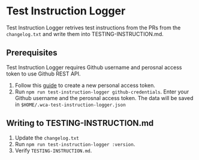 # Test Instruction Logger

Test Instruction Logger retrives test instructions from the PRs from the `changelog.txt` and write them into TESTING-INSTRUCTION.md.

## Prerequisites

Test Instruction Logger requires Github username and perosnal access token to use Github REST API.

1. Follow this [guide](https://docs.github.com/en/github/authenticating-to-github/keeping-your-account-and-data-secure/creating-a-personal-access-token) to create a new personal access token.
2. Run `npm run test-instruction-logger github-credentials`. Enter your Github username and the perosnal access token. The data will be saved in `$HOME/.wca-test-instruction-logger.json`

## Writing to TESTING-INSTRUCTION.md

1. Update the `changelog.txt` 
2. Run `npm run test-instruction-logger :version`.
3. Verify `TESTING-INSTRUCTION.md`.
